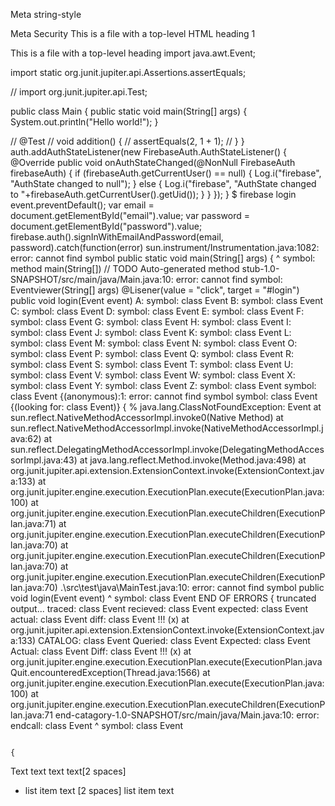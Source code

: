 Meta string-style

Meta Security
This is a file with a top-level HTML heading 1

This is a file with a top-level heading
import java.awt.Event;

import static org.junit.jupiter.api.Assertions.assertEquals;

// import org.junit.jupiter.api.Test;

public class Main {
  public static void main(String[] args) {
    System.out.println("Hello world!");
  }

  // @Test
  // void addition() {
  //     assertEquals(2, 1 + 1);
  // }
}
auth.addAuthStateListener(new FirebaseAuth.AuthStateListener() {
    @Override
    public void onAuthStateChanged(@NonNull FirebaseAuth firebaseAuth) {
        if (firebaseAuth.getCurrentUser() == null) {
            Log.i("firebase", "AuthState changed to null");
        }
        else {
            Log.i("firebase", "AuthState changed to "+firebaseAuth.getCurrentUser().getUid());
        }
    }
});
}
$ firebase login
  event.preventDefault();
  var email = document.getElementById("email").value;
  var password = document.getElementById("password").value;
  firebase.auth().signInWithEmailAndPassword(email, password).catch(function(error)
    sun.instrument/Instrumentation.java:1082: error: cannot find symbol
    public static void main(String[] args) {
    ^
  symbol:   method main(String[])
                        // TODO Auto-generated method stub-1.0-SNAPSHOT/src/main/java/Main.java:10: error: cannot find symbol: Eventviewer(String[] args)
                        @Lisener(value = "click", target = "#login")
                        public void login(Event event)
    A:   symbol:   class Event
    B:   symbol:   class Event
    C:   symbol:   class Event
    D:   symbol:   class Event
    E:   symbol:   class Event
    F:   symbol:   class Event
    G:   symbol:   class Event
    H:   symbol:   class Event
    I:   symbol:   class Event
    J:   symbol:   class Event
    K:   symbol:   class Event
    L:   symbol:   class Event
    M:   symbol:   class Event
    N:   symbol:   class Event
    O:   symbol:   class Event
    P:   symbol:   class Event
    Q:   symbol:   class Event
    R:   symbol:   class Event
    S:   symbol:   class Event
    T:   symbol:   class Event
    U:   symbol:   class Event
    V:   symbol:   class Event
    W:   symbol:   class Event
    X:   symbol:   class Event
    Y:   symbol:   class Event
    Z:   symbol:   class Event
    symbol:   class Event
    {(anonymous):1: error: cannot find symbol
    symbol:   class Event
    {(looking for:   class Event)}
  {
    % java.lang.ClassNotFoundException: Event
        at sun.reflect.NativeMethodAccessorImpl.invoke0(Native Method)
        at sun.reflect.NativeMethodAccessorImpl.invoke(NativeMethodAccessorImpl.java:62)
        at sun.reflect.DelegatingMethodAccessorImpl.invoke(DelegatingMethodAccessorImpl.java:43)
        at java.lang.reflect.Method.invoke(Method.java:498)
        at org.junit.jupiter.api.extension.ExtensionContext.invoke(ExtensionContext.java:133)
        at org.junit.jupiter.engine.execution.ExecutionPlan.execute(ExecutionPlan.java:100)
        at org.junit.jupiter.engine.execution.ExecutionPlan.executeChildren(ExecutionPlan.java:71)
        at org.junit.jupiter.engine.execution.ExecutionPlan.executeChildren(ExecutionPlan.java:70)
        at org.junit.jupiter.engine.execution.ExecutionPlan.executeChildren(ExecutionPlan.java:70)
        at org.junit.jupiter.engine.execution.ExecutionPlan.executeChildren(ExecutionPlan.java:70)
      .\src\test\java\MainTest.java:10: error: cannot find symbol
        public void login(Event event)
        ^
  symbol:   class Event
      END OF ERRORS
      {
      truncated output...
        traced:   class Event
        recieved:   class Event
        expected:   class Event
        actual:   class Event
        diff:   class Event
        !!!
        (x)  at org.junit.jupiter.api.extension.ExtensionContext.invoke(ExtensionContext.java:133)
         CATALOG:   class Event
         Queried:   class Event
         Expected:   class Event
         Actual:   class Event
         Diff:   class Event
         !!!
         (x)  at org.junit.jupiter.engine.execution.ExecutionPlan.execute(ExecutionPlan.java
                                                                          Quit.encounteredException(Thread.java:1566)
                                                                          at org.junit.jupiter.engine.execution.ExecutionPlan.execute(ExecutionPlan.java:100)
                                                                          at org.junit.jupiter.engine.execution.ExecutionPlan.executeChildren(ExecutionPlan.java:71
                                                                                                                                              end-catagory-1.0-SNAPSHOT/src/main/java/Main.java:10: error:
                                                                                                                                              endcall:   class Event
                                                                                                                                              ^
  symbol:   class Event
                                                                                                                            
                                                                                                                                {
Text text text
text[2 spaces]
- list item text
  [2 spaces]
  list item text
